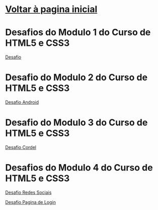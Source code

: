<h1><a href="https://phcastello.github.io">Voltar à pagina inicial</a></h1>
<h1>Desafios do <strong>Modulo 1</strong> do Curso de HTML5 e CSS3</h1>
<p>
  <a href="https://phcastello.github.io/CursoHTML-CSS/Modulo1/Desafio1/index.html" target="_blank">Desafio</a>
</p>

<h1>Desafio do <strong>Modulo 2</strong> do Curso de HTML5 e CSS3</h1>
<p>
  <a href="https://phcastello.github.io/CursoHTML-CSS/Modulo2/Desafio/index.html" target="_blank">Desafio Android</a>
</p>

<h1>Desafio do <strong>Modulo 3</strong> do Curso de HTML5 e CSS3</h1>
<p>
  <a href="https://phcastello.github.io/CursoHTML-CSS/Modulo3/DesafioCordel/index.html" target="_blank">Desafio Cordel</a>
</p>

<h1>Desafios do <strong>Modulo 4</strong> do Curso de HTML5 e CSS3</h1>
<p>
  <a href="https://phcastello.github.io/CursoHTML-CSS/Modulo4/DesafioMidiasSociais/index.html" target="_blank">Desafio Redes Sociais</a>
</p>
<p>
  <a href="https://phcastello.github.io/CursoHTML-CSS/Modulo4/DesafioTelaLogin/index.html" target="_blank">Desafio Pagina de Login</a>
</p>
